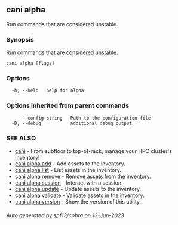 ## cani alpha

Run commands that are considered unstable.

### Synopsis

Run commands that are considered unstable.

```
cani alpha [flags]
```

### Options

```
  -h, --help   help for alpha
```

### Options inherited from parent commands

```
      --config string   Path to the configuration file
  -D, --debug           additional debug output
```

### SEE ALSO

* [cani](cani.md)	 - From subfloor to top-of-rack, manage your HPC cluster's inventory!
* [cani alpha add](cani_alpha_add.md)	 - Add assets to the inventory.
* [cani alpha list](cani_alpha_list.md)	 - List assets in the inventory.
* [cani alpha remove](cani_alpha_remove.md)	 - Remove assets from the inventory.
* [cani alpha session](cani_alpha_session.md)	 - Interact with a session.
* [cani alpha update](cani_alpha_update.md)	 - Update assets to the inventory.
* [cani alpha validate](cani_alpha_validate.md)	 - Validate assets in the inventory.
* [cani alpha version](cani_alpha_version.md)	 - Show the version of this utility.

###### Auto generated by spf13/cobra on 13-Jun-2023
